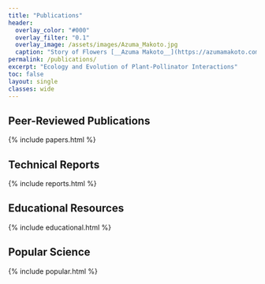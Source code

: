 ```yaml
---
title: "Publications"
header:
  overlay_color: "#000"
  overlay_filter: "0.1"
  overlay_image: /assets/images/Azuma_Makoto.jpg
  caption: "Story of Flowers [__Azuma Makoto__](https://azumamakoto.com/1669/)"
permalink: /publications/
excerpt: "Ecology and Evolution of Plant-Pollinator Interactions"
toc: false
layout: single
classes: wide
---
```


<!-- ## In The Pipeline

{% include pipeline.html %} -->

## Peer-Reviewed Publications

{% include papers.html %}

## Technical Reports

{% include reports.html %}

## Educational Resources

{% include educational.html %}

## Popular Science

{% include popular.html %}
